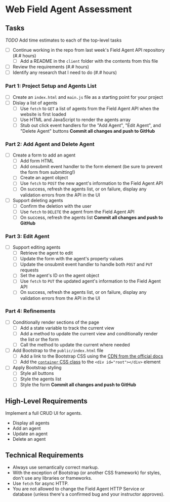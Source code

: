 # Web Field Agent Assessment
## Tasks
_TODO_ Add time estimates to each of the top-level tasks
* [ ] Continue working in the repo from last week's Field Agent API repository (#.# hours)
  * [ ] Add a README in the `client` folder with the contents from this file
* [ ] Review the requirements (#.# hours)
* [ ] Identify any research that I need to do (#.# hours)
### Part 1: Project Setup and Agents List
* [ ] Create an `index.html` and `main.js` file as a starting point for your project
* [ ] Dislay a list of agents
  * [ ] Use `fetch` to `GET` a list of agents from the Field Agent API when the website is first loaded
  * [ ] Use HTML and JavaScript to render the agents array
  * [ ] Stub out click event handlers for the "Add Agent", "Edit Agent", and "Delete Agent" buttons
**Commit all changes and push to GitHub**
### Part 2: Add Agent and Delete Agent
* [ ] Create a form to add an agent
  * [ ] Add form HTML
  * [ ] Add onsubmit event handler to the form element (be sure to prevent the form from submitting!)
  * [ ] Create an agent object
  * [ ] Use `fetch` to `POST` the new agent's information to the Field Agent API
  * [ ] On success, refresh the agents list, or on failure, display any validation errors from the API in the UI
* [ ] Support deleting agents
  * [ ] Confirm the deletion with the user
  * [ ] Use `fetch` to `DELETE` the agent from the Field Agent API
  * [ ] On success, refresh the agents list
**Commit all changes and push to GitHub**
### Part 3: Edit Agent
* [ ] Support editing agents
  * [ ] Retrieve the agent to edit
  * [ ] Update the form with the agent's property values
  * [ ] Update the onsubmit event handler to handle both `POST` and `PUT` requests
  * [ ] Set the agent's ID on the agent object
  * [ ] Use `fetch` to `PUT` the updated agent's information to the Field Agent API
  * [ ] On success, refresh the agents list, or on failure, display any validation errors from the API in the UI
### Part 4: Refinements
* [ ] Conditionally render sections of the page
  * [ ] Add a state variable to track the current view
  * [ ] Add a method to update the current view and conditionally render the list or the form
  * [ ] Call the method to update the current where needed
* [ ] Add Bootstrap to the `public/index.html` file
  * [ ] Add a link to the Bootstrap CSS using the [CDN from the official docs](https://getbootstrap.com/docs/4.6/getting-started/introduction/#css)
  * [ ] Add the [`container` CSS class](https://getbootstrap.com/docs/4.6/layout/overview/#containers) to the `<div id="root"></div>` element
* [ ] Apply Bootstrap styling
  * [ ] Style all buttons
  * [ ] Style the agents list
  * [ ] Style the form
**Commit all changes and push to GitHub**
## High-Level Requirements
Implement a full CRUD UI for agents.
* Display all agents
* Add an agent
* Update an agent
* Delete an agent
## Technical Requirements
* Always use semantically correct markup.
* With the exception of Bootstrap (or another CSS framework) for styles, don't use any libraries or frameworks.
* Use `fetch` for async HTTP.
* You are not allowed to change the Field Agent HTTP Service or database (unless there's a confirmed bug and your instructor approves).